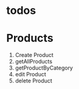 # todos

# Products

1. Create Product
2. getAllProducts
3. getProductByCategory
4. edit Product
5. delete Product